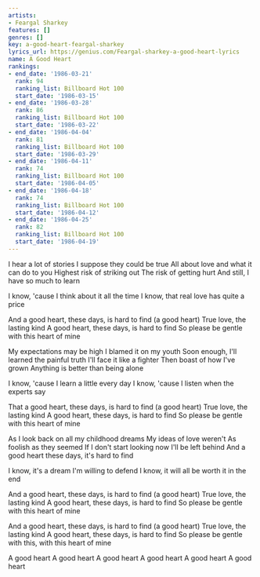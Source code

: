 ```yaml
---
artists:
- Feargal Sharkey
features: []
genres: []
key: a-good-heart-feargal-sharkey
lyrics_url: https://genius.com/Feargal-sharkey-a-good-heart-lyrics
name: A Good Heart
rankings:
- end_date: '1986-03-21'
  rank: 94
  ranking_list: Billboard Hot 100
  start_date: '1986-03-15'
- end_date: '1986-03-28'
  rank: 86
  ranking_list: Billboard Hot 100
  start_date: '1986-03-22'
- end_date: '1986-04-04'
  rank: 81
  ranking_list: Billboard Hot 100
  start_date: '1986-03-29'
- end_date: '1986-04-11'
  rank: 74
  ranking_list: Billboard Hot 100
  start_date: '1986-04-05'
- end_date: '1986-04-18'
  rank: 74
  ranking_list: Billboard Hot 100
  start_date: '1986-04-12'
- end_date: '1986-04-25'
  rank: 82
  ranking_list: Billboard Hot 100
  start_date: '1986-04-19'
---
```

I hear a lot of stories
I suppose they could be true
All about love and what it can do to you
Highest risk of striking out
The risk of getting hurt
And still, I have so much to learn

I know, 'cause I think about it all the time
I know, that real love has quite a price

And a good heart, these days, is hard to find (a good heart)
True love, the lasting kind
A good heart, these days, is hard to find
So please be gentle with this heart of mine

My expectations may be high
I blamed it on my youth
Soon enough, I'll learned the painful truth
I'll face it like a fighter
Then boast of how I've grown
Anything is better than being alone

I know, 'cause I learn a little every day
I know, 'cause I listen when the experts say

That a good heart, these days, is hard to find (a good heart)
True love, the lasting kind
A good heart, these days, is hard to find
So please be gentle with this heart of mine

As I look back on all my childhood dreams
My ideas of love weren't
As foolish as they seemed
If I don't start looking now
I'll be left behind
And a good heart these days, it's hard to find

I know, it's a dream I'm willing to defend
I know, it will all be worth it in the end

And a good heart, these days, is hard to find (a good heart)
True love, the lasting kind
A good heart, these days, is hard to find
So please be gentle with this heart of mine

And a good heart, these days, is hard to find (a good heart)
True love, the lasting kind
A good heart, these days, is hard to find
So please be gentle with this, with this heart of mine

A good heart
A good heart
A good heart
A good heart
A good heart
A good heart
